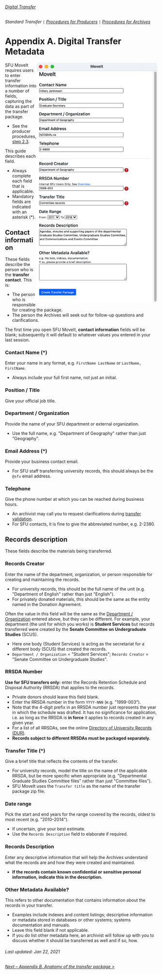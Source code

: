 ###### [Digital Transfer](../../README.md)
###### Standard Transfer `|` [Procedures for Producers](../standard-producers/00-introduction.md) `|` [Procedures for Archives](../standard-archives/00-introduction.md)

# Appendix A. Digital Transfer Metadata
<img align="right" width="400" src="../../screenshots/02-sfu-moveit.png">

SFU MoveIt requires users to enter transfer information into a number of fields, capturing the data as part of the transfer package.
- See the producer procedures, [step 2.3](../standard-producers/02-transfer.md#23-create-a-transfer-package-with-sfu-moveit).

This guide describes each field.
- Always complete each field that is applicable.
- Mandatory fields are indicated with an asterisk (*).

## Contact information
These fields describe the person who is the **transfer contact**. This is:
- The person who is responsible for creating the package.
- The person the Archives will seek out for follow-up questions and clarifications.

The first time you open SFU MoveIt, **contact information** fields will be blank; subsequently it will default to whatever values you entered in your last session.

### Contact Name (*)
Enter your name in any format, e.g. `FirstName LastName` or `LastName, FirstName`.
- Always include your full first name, not just an initial.

### Position / Title
Give your official job title.

### Department / Organization
Provide the name of your SFU department or external organization.
- Use the full name, e.g. "Department of Geography" rather than just "Geography".

### Email Address (*)
Provide your business contact email.
- For SFU staff transferring university records, this should always be the `@sfu` email address.

### Telephone
Give the phone number at which you can be reached during business hours.
- An archivist may call you to request clarifications during [transfer validation](../standard-archives/03-validation.md).
- For SFU contacts, it is fine to give the abbreviated number, e.g. 2-2380.

## Records description
These fields describe the materials being transferred.

### Records Creator
Enter the name of the department, organization, or person responsible for creating and maintaining the records.
- For university records, this should be the full name of the unit (e.g. "Department of English" rather than just "English").
- For privately donated materials, this should be the same as the entity named in the Donation Agreement.

Often the value in this field will be the same as the [Department / Organization](#department--organization) entered above, but they can be different. For example, your department (the unit for which you works) is **Student Services** but records transferred were created by the **Senate Committee on Undergraduate Studies** (SCUS).
- Here one body (Student Services) is acting as the secretariat for a different body (SCUS) that created the records.
- `Department / Organization` = "Student Services"; `Records Creator` = "Senate Committee on Undergraduate Studies".

### RRSDA Number
**Use for SFU transfers only:** enter the Records Retention Schedule and Disposal Authority (RRSDA) that applies to the records.
- Private donors should leave this field blank.
- Enter the RRSDA number in the form `YYYY-NNN` (e.g. "1999-003").
- Note that the 4-digit prefix in an RRSDA number just represents the year in which the schedule was drafted. It has no significance for application, i.e. as long as the RRSDA is **in force** it applies to records created in any given year.
- For a list of all RRSDAs, see the online [Directory of University Records (DUR)](http://www.sfu.ca/archives2/dur/rrsdas.html).
- **Records subject to different RRSDAs must be packaged separately.**

### Transfer Title (*)
Give a brief title that reflects the contents of the transfer.
- For university records, model the title on the name of the applicable RRSDA, but be more specific when appropriate (e.g. "Departmental Graduate Studies Committee files" rather than just "Committee files").
- SFU MoveIt uses the `Transfer title` as the name of the transfer package zip file.

### Date range
Pick the start and end years for the range covered by the records, oldest to most recent (e.g. "2010–2014").
- If uncertain, give your best estimate.
- Use the `Records Description` field to elaborate if required.

### Records Description
Enter any descriptive information that will help the Archives understand what the records are and how they were created and maintained.
-	**If the records contain known confidential or sensitive personal information, indicate this in the description.**

### Other Metadata Available?
This refers to other documentation that contains information about the records in your transfer.
- Examples include indexes and content listings; descriptive information or metadata stored in databases or other systems; systems documentation and manuals.
-	Leave this field blank if not applicable.
- If you do list other metadata here, an archivist will follow up with you to discuss whether it should be transferred as well and if so, how.

###### Last updated: Jan 22, 2021
###### [Next – Appendix B. Anatomy of the transfer package >](b-anatomy-transfer-package.md)
